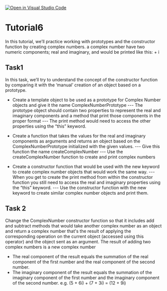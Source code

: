 [![Open in Visual Studio Code](https://classroom.github.com/assets/open-in-vscode-f059dc9a6f8d3a56e377f745f24479a46679e63a5d9fe6f495e02850cd0d8118.svg)](https://classroom.github.com/online_ide?assignment_repo_id=6092185&assignment_repo_type=AssignmentRepo)
# Tutorial6
In this tutorial, we’ll practice working with prototypes and the constructor function by creating complex numbers.
a complex number have two numeric components; real and imaginary, and would be printed like this: <real-component> + <real-component>i 

## Task1
In this task, we’ll try to understand the concept of the constructor function by comparing it with the ‘manual’ creation of an object based on a prototype.
  
- Create a template object to be used as a prototype for Complex Number objects and give it the name ComplexNumberPrototype
--- The prototype object should contain two properties to represent the real and imaginary components and a method that print those components in the proper format
--- The print method would need to access the other properties using the “this” keyword.

- Create a function that takes the values for the real and imaginary components as arguments and returns an object based on the ComplexNumberPrototype initialized with the given values. 
--- Give this function the name createComplexNumber
--- Use the createComplexNumber function to create and print complex numbers 

- Create a constructor function that would be used with the new keyword to create complex number objects that would work the same way.
--- When you get to create the print method from within the constructor function you still need to access the real and imaginary properties using the “this” keyword.
--- Use the constructor function with the new keyword to create similar complex number objects and print them.

## Task 2
Change the ComplexNumber constructor function so that it includes add and subtract methods that would take another complex number as an object and return a complex number that's the result of applying the corresponding operation on the current object (accessed using this operator) and the object sent as an argument.
The result of adding two complex numbers is a new complex number
-    The real component of the result equals the summation of the real component of the first number and the real component of the second number. 
-    The imaginary component of the result equals the summation of the imaginary component of the first number and the imaginary component of the second number.
e.g.  (5 + 6i) + (7 + 3i) = (12 + 9i)
